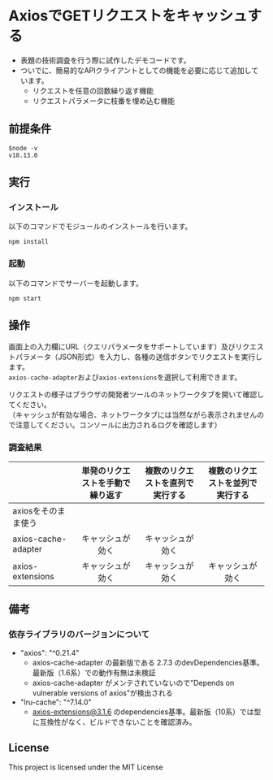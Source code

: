 # AxiosでGETリクエストをキャッシュする

- 表題の技術調査を行う際に試作したデモコードです。
- ついでに、簡易的なAPIクライアントとしての機能を必要に応じて追加しています。
  - リクエストを任意の回数繰り返す機能
  - リクエストパラメータに枝番を埋め込む機能

## 前提条件
```
$node -v
v18.13.0
```

## 実行
### インストール
以下のコマンドでモジュールのインストールを行います。
```
npm install
```

### 起動
以下のコマンドでサーバーを起動します。
```
npm start
```

## 操作
画面上の入力欄にURL（クエリパラメータをサポートしています）及びリクエストパラメータ（JSON形式）を入力し、各種の送信ボタンでリクエストを実行します。<br/>
```axios-cache-adapter```および```axios-extensions```を選択して利用できます。

リクエストの様子はブラウザの開発者ツールのネットワークタブを開いて確認してください。<br/>
（キャッシュが有効な場合、ネットワークタブには当然ながら表示されませんので注意してください。コンソールに出力されるログを確認します）

### 調査結果
|                     | 単発のリクエストを手動で繰り返す | 複数のリクエストを直列で実行する | 複数のリクエストを並列で実行する |
| ------------------- | :------------------------------: | :------------------------------: | :------------------------------: |
| axiosをそのまま使う |                                  |                                  |                                  |
| axios-cache-adapter | キャッシュが効く                 | キャッシュが効く                 |                                  |
| axios-extensions    | キャッシュが効く                 | キャッシュが効く                 | キャッシュが効く                 |



## 備考
### 依存ライブラリのバージョンについて
- "axios": "^0.21.4"
  - axios-cache-adapter の最新版である 2.7.3 のdevDependencies基準。最新版（1.6系）での動作有無は未検証
  - axios-cache-adapter がメンテされていないので"Depends on vulnerable versions of axios"が検出される
- "lru-cache": "^7.14.0"
  - axios-extensions@3.1.6 のdependencies基準。最新版（10系）では型に互換性がなく、ビルドできないことを確認済み。

## License

This project is licensed under the MIT License
